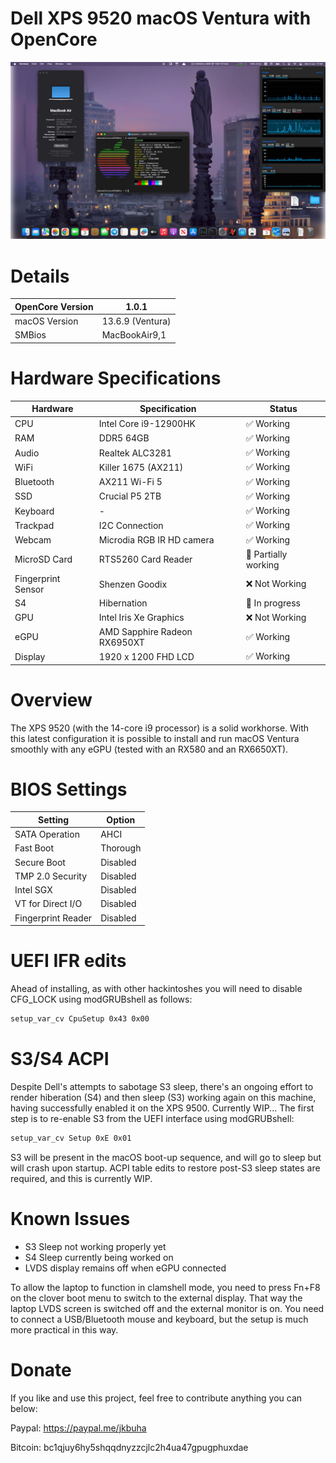 # Dell XPS 9520 macOS Ventura with OpenCore

![hackintosh](./screenshot/screen.jpg)

# Details

| OpenCore Version | 1.0.1 |
| --- | --- |
| macOS Version | 13.6.9 (Ventura) |
| SMBios | MacBookAir9,1 |

# Hardware Specifications

| Hardware | Specification | Status |
| --- | --- | --- |
| CPU | Intel Core i9-12900HK | ✅ Working |
| RAM | DDR5 64GB | ✅ Working |
| Audio | Realtek ALC3281 | ✅ Working |
| WiFi | Killer 1675 (AX211) | ✅ Working |
| Bluetooth | AX211 Wi-Fi 5 | ✅ Working |
| SSD | Crucial P5 2TB | ✅ Working |
| Keyboard | - | ✅ Working |
| Trackpad | I2C Connection | ✅ Working |
| Webcam | Microdia RGB IR HD camera | ✅ Working |
| MicroSD Card | RTS5260 Card Reader | 🔶 Partially working |
| Fingerprint Sensor | Shenzen Goodix | ❌ Not Working |
| S4 | Hibernation | 🔶 In progress |
| GPU | Intel Iris Xe Graphics | ❌ Not Working |
| eGPU | AMD Sapphire Radeon RX6950XT | ✅ Working |
| Display | 1920 x 1200 FHD LCD | ✅ Working |

# Overview

The XPS 9520 (with the 14-core i9 processor) is a solid workhorse. With this latest configuration it is 
possible to install and run macOS Ventura smoothly with any eGPU (tested with an RX580 and an RX6650XT).

# BIOS Settings

| Setting | Option |
| --- | --- |
| SATA Operation | AHCI |
| Fast Boot | Thorough |
| Secure Boot | Disabled |
| TMP 2.0 Security | Disabled |
| Intel SGX | Disabled |
| VT for Direct I/O | Disabled |
| Fingerprint Reader | Disabled |

# UEFI IFR edits
Ahead of installing, as with other hackintoshes you will need to disable 
CFG_LOCK using modGRUBshell as follows:

```bash
setup_var_cv CpuSetup 0x43 0x00
```

# S3/S4 ACPI
Despite Dell's attempts to sabotage S3 sleep, there's an ongoing effort to render hiberation (S4) and then
sleep (S3) working again on this machine, having successfully enabled it on the XPS 9500. Currently WIP...
The first step is to re-enable S3 from the UEFI interface using modGRUBshell:

```bash
setup_var_cv Setup 0xE 0x01
```

S3 will be present in the macOS boot-up sequence, and will go to sleep but will crash upon startup. ACPI table edits to restore post-S3 sleep states 
are required, and this is currently WIP.


# Known Issues

- S3 Sleep not working properly yet
- S4 Sleep currently being worked on
- LVDS display remains off when eGPU connected

To allow the laptop to function in clamshell mode, you need to press Fn+F8 
on the clover boot menu to switch to the external display. That way the 
laptop LVDS screen is switched off and the external monitor is on. You 
need to connect a USB/Bluetooth mouse and keyboard, but the setup is much 
more practical in this way.

# Donate

If you like and use this project, feel free to contribute anything you can below:

Paypal: https://paypal.me/jkbuha

Bitcoin: bc1qjuy6hy5shqqdnyzzcjlc2h4ua47gpugphuxdae
